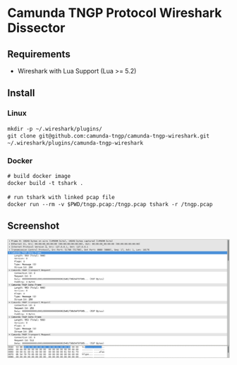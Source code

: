 # Camunda TNGP Protocol Wireshark Dissector

## Requirements

- Wireshark with Lua Support (Lua >= 5.2)

## Install

### Linux

```
mkdir -p ~/.wireshark/plugins/
git clone git@github.com:camunda-tngp/camunda-tngp-wireshark.git ~/.wireshark/plugins/camunda-tngp-wireshark
```

### Docker

```
# build docker image
docker build -t tshark .

# run tshark with linked pcap file
docker run --rm -v $PWD/tngp.pcap:/tngp.pcap tshark -r /tngp.pcap
```



## Screenshot

![Wireshark dissecting Camunda TNGP protocol](/screenshot.png?raw=true "Wireshark dissecting Camunda TNGP protocol")
